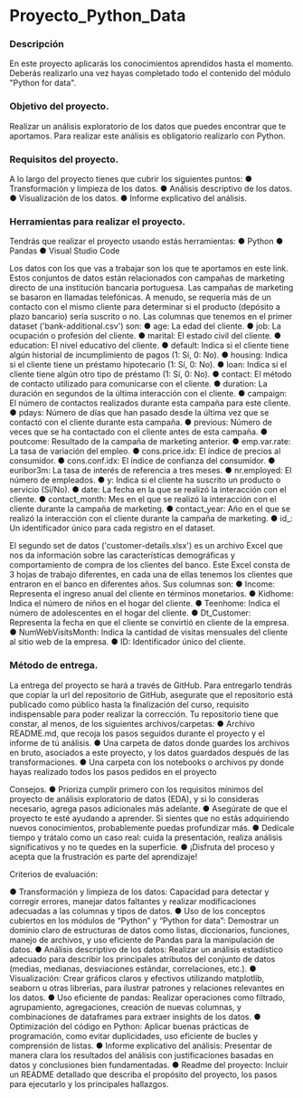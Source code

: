 # Proyecto_Python_Data

### Descripción
  En este proyecto aplicarás los conocimientos aprendidos hasta el momento. Deberás realizarlo una vez hayas completado todo el contenido del módulo "Python for data".

### Objetivo del proyecto.
  Realizar un análisis exploratorio de los datos que puedes encontrar que te aportamos. Para realizar este análisis es obligatorio realizarlo con Python.

### Requisitos del proyecto.
  A lo largo del proyecto tienes que cubrir los siguientes puntos:
  ●  Transformación y limpieza de los datos.
  ● Análisis descriptivo de los datos.
  ● Visualización de los datos.
  ● Informe explicativo del análisis.

### Herramientas para realizar el proyecto.
  Tendrás que realizar el proyecto usando estás herramientas:
  ● Python
  ● Pandas
  ● Visual Studio Code

Los datos con los que vas a trabajar son los que te aportamos en este link.
Estos conjuntos de datos están relacionados con campañas de marketing directo de una institución bancaria portuguesa. Las campañas de marketing se basaron en llamadas telefónicas. A menudo, se requería más de un contacto con el mismo cliente para determinar si el producto (depósito a plazo bancario) sería suscrito o no. Las columnas que tenemos en el primer dataset ('bank-additional.csv') son:
  ●	age: La edad del cliente.
  ●	job: La ocupación o profesión del cliente.
  ●	marital: El estado civil del cliente.
  ●	education: El nivel educativo del cliente.
  ●	default: Indica si el cliente tiene algún historial de incumplimiento de pagos (1: Sí, 0: No).
  ●	housing: Indica si el cliente tiene un préstamo hipotecario (1: Sí, 0: No).
  ●	loan: Indica si el cliente tiene algún otro tipo de préstamo (1: Sí, 0: No).
  ●	contact: El método de contacto utilizado para comunicarse con el cliente.
  ●	duration: La duración en segundos de la última interacción con el cliente.
  ●	campaign: El número de contactos realizados durante esta campaña para este cliente.
  ●	pdays: Número de días que han pasado desde la última vez que se contactó con el cliente durante esta campaña.
  ●	previous: Número de veces que se ha contactado con el cliente antes de esta campaña.
  ●	poutcome: Resultado de la campaña de marketing anterior.
  ●	emp.var.rate: La tasa de variación del empleo.
  ●	cons.price.idx: El índice de precios al consumidor.
  ●	cons.conf.idx: El índice de confianza del consumidor.
  ●	euribor3m: La tasa de interés de referencia a tres meses.
  ●	nr.employed: El número de empleados.
  ●	y: Indica si el cliente ha suscrito un producto o servicio (Sí/No).
  ●	date: La fecha en la que se realizó la interacción con el cliente.
  ●	contact_month: Mes en el que se realizó la interacción con el cliente durante la campaña de marketing.
  ●	contact_year: Año en el que se realizó la interacción con el cliente durante la campaña de marketing.
  ●	id_: Un identificador único para cada registro en el dataset.

El segundo set de datos ('customer-details.xlsx') es un archivo Excel que nos da información sobre las características demográficas y comportamiento de compra de los clientes del banco. Este Excel consta de 3 hojas de trabajo diferentes, en cada una de ellas tenemos los clientes que entraron en el banco en diferentes años. Sus columnas son:
  ●	Income: Representa el ingreso anual del cliente en términos monetarios.
  ●	Kidhome: Indica el número de niños en el hogar del cliente.
  ●	Teenhome: Indica el número de adolescentes en el hogar del cliente.
  ●	Dt_Customer: Representa la fecha en que el cliente se convirtió en cliente de la empresa.
  ●	NumWebVisitsMonth: Indica la cantidad de visitas mensuales del cliente al sitio web de la empresa.
  ●	ID: Identificador único del cliente.

### Método de entrega.
La entrega del proyecto se hará a través de GitHub. Para entregarlo tendrás que copiar la url del repositorio de GitHub, asegurate que el repositorio está publicado como público hasta la finalización del curso, requisito indispensable para poder realizar la corrección. Tu repositorio tiene que constar, al menos, de los siguientes archivos/carpetas:
● Archivo README.md, que recoja los pasos seguidos durante el proyecto y el informe de tú análisis.
● Una carpeta de datos donde guardes los archivos en bruto, asociados a este proyecto, y los datos guardados después de las transformaciones.
● Una carpeta con los notebooks o archivos py donde hayas realizado todos los pasos pedidos en el proyecto

Consejos.
● Prioriza cumplir primero con los requisitos mínimos del proyecto de análisis exploratorio de datos (EDA), y si lo consideras necesario, agrega pasos adicionales más adelante.
● Asegúrate de que el proyecto te esté ayudando a aprender. Si sientes que no estás adquiriendo nuevos conocimientos, probablemente puedas profundizar más.
● Dedícale tiempo y trátalo como un caso real: cuida la presentación, realiza análisis significativos y no te quedes en la superficie.
● ¡Disfruta del proceso y acepta que la frustración es parte del aprendizaje!


Criterios de evaluación:


● Transformación y limpieza de los datos: Capacidad para detectar y corregir errores, manejar datos faltantes y realizar modificaciones adecuadas a las columnas y tipos de datos.
● Uso de los conceptos cubiertos en los módulos de “Python” y “Python for data”: Demostrar un dominio claro de estructuras de datos como listas, diccionarios, funciones, manejo de archivos, y uso eficiente de Pandas para la manipulación de datos.
● Análisis descriptivo de los datos: Realizar un análisis estadístico adecuado para describir los principales atributos del conjunto de datos (medias, medianas, desviaciones estándar, correlaciones, etc.).
● Visualización: Crear gráficos claros y efectivos utilizando matplotlib, seaborn u otras librerías, para ilustrar patrones y relaciones relevantes en los datos.
● Uso eficiente de pandas: Realizar operaciones como filtrado, agrupamiento, agregaciones, creación de nuevas columnas, y combinaciones de dataframes para extraer insights de los datos.
● Optimización del código en Python: Aplicar buenas prácticas de programación, como evitar duplicidades, uso eficiente de bucles y comprensión de listas.
● Informe explicativo del análisis: Presentar de manera clara los resultados del análisis con justificaciones basadas en datos y conclusiones bien fundamentadas.
● Readme del proyecto: Incluir un README detallado que describa el propósito del proyecto, los pasos para ejecutarlo y los principales hallazgos.


